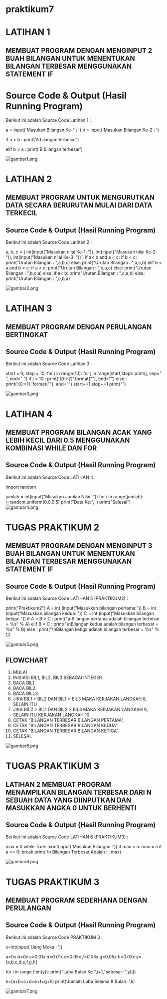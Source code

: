 # praktikum7
# LATIHAN 1
## MEMBUAT PROGRAM DENGAN MENGINPUT 2 BUAH BILANGAN UNTUK MENENTUKAN BILANGAN TERBESAR MENGGUNAKAN STATEMENT IF
# Source Code & Output (Hasil Running Program)
Berikut ini adalah Source Code Latihan 1 :

a = input('Masukan Bilangan Ke-1 : ')
b = input('Masukan Bilangan Ke-2 : ')

if a > b :
    print('A bilangan terbesar')
    
elif b > a :
    print('B bilangan terbesar')

    

![gambar1.png](Screenshot/2022-11-20.png)

# LATIHAN 2
## MEMBUAT PROGRAM UNTUK MENGURUTKAN DATA SECARA BERURUTAN MULAI DARI DATA TERKECIL

## Source Code & Output (Hasil Running Program)
Berikut ini adalah Source Code Latihan 2 :

a, b, c = (
    int(input("Masukan nilai Ke-1: ")),
    int(input("Masukan nilai Ke-2: ")),
    int(input("Masukan nilai Ke-3: "))
)
if a< b and a < c:
    if b < c:
        print("Urutan Bilangan : ",a,b,c)
    else:
        print("Urutan Bilangan : ",a,c,b)
elif b < a and b < c:
    if a < c:
        print("Urutan Bilangan : ",b,a,c)
    else:
        print("Urutan Bilangan : ",b,c,a)
else:
    if a< b:
        print("Urutan Bilangan : ",c,a,b)
    else:
        print("Urutan Bilangan : ",c,b,a)

![gambar2.png](Screenshot/2022-11-20%20(1).png)

# LATIHAN 3
## MEMBUAT PROGRAM DENGAN PERULANGAN BERTINGKAT 

## Source Code & Output (Hasil Running Program)
Berikut ini adalah Source Code Latihan 3 :

start = 0;
stop = 10;
for i in range(10):
    for j in range(start,stop):
        print(j, sep=" ", end=" ")
        if j < 10 :
            print('{0:>2}'.format(""), end="")
        else :
            print('{0:>1}'.format(""), end="")
    start+=1
    stop+=1
    print("")


![gambar3.png](Screenshot/2022-11-20%20(2).png)

# LATIHAN 4
## MEMBUAT PROGRAM BILANGAN ACAK YANG LEBIH KECIL DARI 0.5 MENGGUNAKAN KOMBINASI WHILE DAN FOR

## Source Code & Output (Hasil Running Program)
Berikut ini adalah Source Code LATIHAN 4 :

import random


jumlah = int(input("Masukan Jumlah Nilai :"))
for i in range(jumlah):
    i=random.uniform(0.0,0.5)
    print("Data Ke:", i)
print("Selesai")
![gambar4.png](Screenshot/2022-11-20%20(3).png)

# TUGAS PRAKTIKUM 2
## MEMBUAT PROGRAM DENGAN MENGINPUT 3 BUAH BILANGAN UNTUK MENENTUKAN BILANGAN TERBESAR MENGGUNAKAN STATEMENT IF

## Source Code & Output (Hasil Running Program)
Berikut ini adalah Source Code LATIHAN 5 (PRAKTIKUM2) :

print("Praktikum2")
A = int (input("Masukkan bilangan pertama:"))
B = int (input("Masukkan bilangan kedua: "))
C = int (input("Masukkan bilangan ketiga: "))
if A > B > C :
    print("\nBilangan pertama adalah bilangan terbesar = %s" % A)
elif B > C :
    print("\nBilangan kedua adalah bilangan terbesat = %s" % B)
else :
    print("\nBilangan ketiga adalah bilangan terbesar = %s" % C)

![gambar5.png](Screenshot/2022-11-20%20(1).png)

## FLOWCHART 
1. MULAI
2. INISIASI BIL1, BIL2, BIL3 SEBAGAI INTEGER.
3. BACA BIL1.
4. BACA BIL2.
5. BACA BILL3.
6. JIKA BIL1 > BIL2 DAN BIL1 > BIL3 MAKA KERJAKAN LANGKAH 8, SELAIN ITU
7. JIKA BIL2 > BIL1 DAN BIL2 > BIL3 MAKA KERJAKAN LANGKAH 9, SELAIN ITU KERJAKAN LANGKAH 10.
8. CETAK "BILANGAN TERBESAR BILANGAN PERTAMA".
9. CETAK "BILANGAN TERBESAR BILANGAN KEDUA".
10. CETAK "BILANGAN TERBESAR BILANGAN KETIGA".
11. SELESAI.

![gambar6.png](Screenshot/gambar8.png)

# TUGAS PRAKTIKUM 3
## LATIHAN 2 MEMBUAT PROGRAM MENAMPILKAN BILANGAN TERBESAR DARI N SEBUAH DATA YANG DIINPUTKAN DAN MASUKKAN ANGKA 0 UNTUK BERHENTI

## Source Code & Output (Hasil Running Program)
Berikut ini adalah Source Code LATIHAN 6 (PRAKTIKUM3) :

max = 0
while True:
    a=int(input('Masukan Bilangan :'))
    if max < a:
        max = a
    if a == 0:
        break
print('\n Bilangan Terbesar Adalah :', max)

![gambar6.png](Screenshot/2022-11-20%20(4).png)

# TUGAS PRAKTIKUM 3
## MEMBUAT PROGRAM SEDERHANA DENGAN PERULANGAN

## Source Code & Output (Hasil Running Program)
Berikut ini adalah Source Code PRAKTIKUM 3 :

x=int(input('Uang Muka : '))

a=0*x
b=0*x
c=0.01*x
d=0.01*x
e=0.05*x
f=0.05*x
g=0.05*x
h=0.03*x
y=[a,b,c,d,e,f,g,h]

for i in range (len(y)):
    print("Laba Bulan Ke ",i+1,"sebesar :",y[i])

k=(a+b+c+d+e+f+g+h)
print('Jumlah Laba Selama 8 Bulan :',k)

![gambar7.png](Screenshot/2022-11-20%20(5).png)